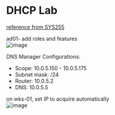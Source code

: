 # DHCP Lab
[reference from SYS255](https://github.com/charlottecroce/ChamplainTechJournals/blob/main/sysadmin-i-sys255/lab08.5-configure-windows-dhcp-server.md)

ad01- add roles and features \
![image](https://github.com/user-attachments/assets/57c507d3-202d-4f0b-a19e-3da3bf8f3450)

DNS Manager
Configurations:
- Scope: 10.0.5.150 - 10.0.5.175
- Subnet mask: /24
- Router: 10.0.5.2
- DNS: 10.0.5.5

on wks-01, set IP to acquire automatically \
![image](https://github.com/user-attachments/assets/0dbd53ce-1e87-4aa7-8c4d-e592233d9f19)

